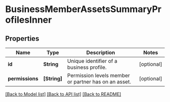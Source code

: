 # BusinessMemberAssetsSummaryProfilesInner

## Properties
Name | Type | Description | Notes
------------ | ------------- | ------------- | -------------
**id** | **String** | Unique identifier of a business profile. | [optional] 
**permissions** | **[String]** | Permission levels member or partner has on an asset. | [optional] 

[[Back to Model list]](../README.md#documentation-for-models) [[Back to API list]](../README.md#documentation-for-api-endpoints) [[Back to README]](../README.md)



